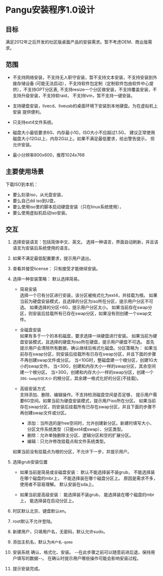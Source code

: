 Pangu安装程序1.0设计
===

目标
---
满足2012年之后开发的社区版桌面产品的安装需求。暂不考虑OEM、商业版需求。

范围
---
* 不支持网络安装，不支持无人职守安装，暂不支持文本安装，不支持安装到外接存储设备
(可能无法启动），不支持软件包定制（定制软件包由软件中心提供），不支持GPT分区表,
不支持resize一个分区做安装，不支持覆盖安装，不支持升级安装，不支持软raid，
不支持lvm，暂不支持一键安装。

* 支持硬盘安装，livecd、liveusb的桌面环境下安装到本地硬盘。为在虚拟机上安装
提供便利。

* 只支持ext4文件系统。

* 磁盘大小最低要求6G、内存最小1G，ISO大小不应超过1.5G，
建议正常使用磁盘大小12G以上、内存2G以上。如果不满足最低要求，给出警告提示，
但允许安装。

* 最小分辨率800x600，推荐1024x768

主要使用场景
---
下载ISO到本机：
- 要么刻录iso，从光盘安装，
- 要么自己dd iso到U盘，
- 要么使用iso里的脚本启动硬盘安装（只在linux系统使用），
- 要么使用虚拟机启动iso安装。

交互
---
1. 选择安装语言：包括简体中文、英文。
选择一种语言，界面自动刷新，并且该语言为安装后系统使用的语言。

2. 如果不满足最低配置要求，提示用户退出。

3. 查看并接受license：
只有接受才能继续安装。

4. 选择一种安装策略：
    默认选择简易。

    * 简易安装
    <br>选择一个已有分区进行安装，该分区被格式化为ext4，并挂载为根。
    如果当前为硬盘安装模式，且选择的分区为iso所在分区，提示用户分区不可选。
    如果选择的分区<6G，提示用户分区太小。
    如果当前存在swap分区，则安装后挂载所有已存在swap分区，如果没有则创建一个swap文件。

    * 全磁盘安装
    <br>如果有多于一个的本机磁盘，要求选择一块硬盘进行安装。
    如果当前为硬盘安装模式，且选择的硬盘为iso所在硬盘，提示用户硬盘不可选。
    首先提示用户会清除所有数据，确认继续后格式化磁盘。分区策略为：
    如果当前存在swap分区，则安装后挂载所有已存在swap分区，并且下面的步骤不再创建swap文件或分区。
    当<10G时，整磁盘建一个根分区，创建1G大小的swap文件。
    当<30G，创建和内存大小一样的swap分区，其余空间建一个根分区。
    当>30G，创建和内存大小一样的swap分区，创建一个`30G-swap分区大小`
    的根分区，其余建一格式化好的分区(不挂载)。

    * 高级安装方式
    <br>支持添加、删除、编辑操作。不支持检测磁盘空间是否足够，
    提示用户需要6G空间。如果当前为硬盘安装模式，提示用户iso所在分区。
    如果当前存在swap分区，则安装后挂载所有已存在swap分区，并且下面的步骤不再创建swap文件或分区。
    
        + 添加：当所选的是free空间时，允许创建新分区。新建时填写大小、
          分区文件系统类型（只能ext4或swap）、分区类型。
        + 删除：允许单独删除主分区、逻辑分区和空的扩展分区。
        + 编辑：只允许修改挂载点和文件系统类型。

    如果当前没有挂载点为根的分区，不允许下一步，并提示用户。

5. 选择grub安装位置
    * 如果当前是简易或全磁盘安装：
    默认不能选择装不装grub，
    不能选择装在哪个磁盘的mbr上，
    不能选择装在哪个磁盘分区上。
    原因是需求不多，使用者不容易理解。
    默认安装在sda上。

    * 如果当前是高级安装：
    能选择装不装grub，
    能选择装在哪个磁盘的mbr上，
    能选择装在启动分区上。

6. 时区默认北京、键盘默认en。

7. root默认不允许登陆。

8. 新建用户，只填用户名，无密码，默认允许sudo。

9. 添加主机名，默认为`用户名-qomo`

10. 安装系统
确认、格式化、安装。
--在此步骤之前可以随意前进后退，保持用户填写的数据--。
在确认时提示用户哪些操作可能会影响安装过程。

11. 提示安装完成。
